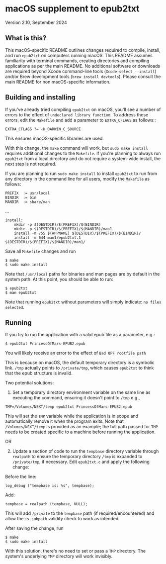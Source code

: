 # macOS supplement to epub2txt

Version 2.10, September 2024 

## What is this? 

This macOS-specific README outlines changes required to compile, install, and run `epub2txt` on computers running macOS. This README assumes familiarity with terminal commands, creating directories and compiling applications as per the main README. No additional software or downloads are required beyond Xcode command-line tools (`Xcode-select --install`) and/or Brew development tools (`brew install devtools`). Please consult the main README for non macOS-specific information. 


## Building and installing 

If you've already tried compiling `epub2txt` on macOS, you'll see a number of errors to the effect of `undeclared library function`. To address these errors, edit the `Makefile` and add a parameter to `EXTRA_CFLAGS` as follows::

`EXTRA_CFLAGS ?= -D_DARWIN_C_SOURCE`

This ensures macOS-specific libraries are used. 

With this change, the `make` command will work, but `sudo make install` requires additional changes to the `Makefile`. If you're planning to always run `epub2txt` from a local directory and do not require a system-wide install, the next step is not required.

If you are planning to run `sudo make install` to install `epub2txt` to run from any directory in the command line for all users, modify the `Makefile` as follows:

```
PREFIX  := usr/local
BINDIR  := bin
MANDIR  := share/man
```

...

```
install:
	mkdir -p $(DESTDIR)/$(PREFIX)/$(BINDIR)
	mkdir -p $(DESTDIR)/$(PREFIX)/$(MANDIR)/man1
	install -m 755 $(APPNAME) $(DESTDIR)/$(PREFIX)/$(BINDIR)/
	install -m 644 man1/epub2txt.1 $(DESTDIR)/$(PREFIX)/$(MANDIR)/man1/
```

Save all `Makefile` changes and run

    $ make
    $ sudo make install

Note that `/usr/local` paths for binaries and man pages are by default in the system path. At this point, you should be able to run:

    $ epub2txt
    $ man epub2txt

Note that running `epub2txt` without parameters will simply indicate: `no files selected`.

## Running

If you try to run the application with a valid epub file as a parameter, e.g.:

    $ epub2txt PrincessOfMars-EPUB2.epub

You will likely receive an error to the effect of `Bad OPF rootfile path`

This is because on macOS, the default temporary directory is a symbolic link. `/tmp` actually points to `/private/tmp`, which causes `epub2txt` to think that the epub structure is invalid. 

Two potential solutions:

1. Set a temporary directory environment variable on the same line as executing the command, ensuring it doesn't point to `/tmp` e.g.,

`TMP=/Volumes/NEXT/temp epub2txt PrincessOfMars-EPUB2.epub`

This will set the `TMP` variable while the application is in scope and automatically remove it when the program exits. Note that `/Volumes/NEXT/temp` is provided as an example; the full path passed for `TMP` needs to be created specific to a machine before running the application.

OR

2. Update a section of code to run the `tempbase` directory variable through `realpath` to ensure the temporary directory `/tmp` is expanded to `/private/tmp`, if necessary. Edit `epub2txt.c` and apply the following change:

Before the line: 

`log_debug ("tempbase is: %s", tempbase);`

Add: 

`tempbase = realpath (tempbase, NULL);`

This will add `/private` to the `tempbase` path (if required/encountered) and allow the `is_subpath` validity check to work as intended.

After saving the change, run 

    $ make
    $ sudo make install

With this solution, there's no need to set or pass a `TMP` directory. The system's underlying `TMP` directory will work invisibly.
